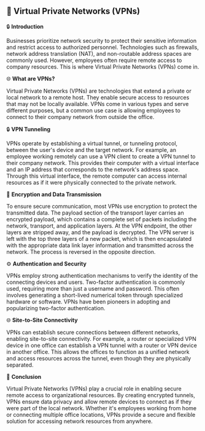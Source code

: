 ## :closed_lock_with_key: Virtual Private Networks (VPNs)

🔒 **Introduction**

Businesses prioritize network security to protect their sensitive information and restrict access to authorized personnel. Technologies such as firewalls, network address translation (NAT), and non-routable address spaces are commonly used. However, employees often require remote access to company resources. This is where Virtual Private Networks (VPNs) come in.

🌐 **What are VPNs?**

Virtual Private Networks (VPNs) are technologies that extend a private or local network to a remote host. They enable secure access to resources that may not be locally available. VPNs come in various types and serve different purposes, but a common use case is allowing employees to connect to their company network from outside the office.

🔒 **VPN Tunneling**

VPNs operate by establishing a virtual tunnel, or tunneling protocol, between the user's device and the target network. For example, an employee working remotely can use a VPN client to create a VPN tunnel to their company network. This provides their computer with a virtual interface and an IP address that corresponds to the network's address space. Through this virtual interface, the remote computer can access internal resources as if it were physically connected to the private network.

🔐 **Encryption and Data Transmission**

To ensure secure communication, most VPNs use encryption to protect the transmitted data. The payload section of the transport layer carries an encrypted payload, which contains a complete set of packets including the network, transport, and application layers. At the VPN endpoint, the other layers are stripped away, and the payload is decrypted. The VPN server is left with the top three layers of a new packet, which is then encapsulated with the appropriate data link layer information and transmitted across the network. The process is reversed in the opposite direction.

⚙️ **Authentication and Security**

VPNs employ strong authentication mechanisms to verify the identity of the connecting devices and users. Two-factor authentication is commonly used, requiring more than just a username and password. This often involves generating a short-lived numerical token through specialized hardware or software. VPNs have been pioneers in adopting and popularizing two-factor authentication.

🌐 **Site-to-Site Connectivity**

VPNs can establish secure connections between different networks, enabling site-to-site connectivity. For example, a router or specialized VPN device in one office can establish a VPN tunnel with a router or VPN device in another office. This allows the offices to function as a unified network and access resources across the tunnel, even though they are physically separated.

🔑 **Conclusion**

Virtual Private Networks (VPNs) play a crucial role in enabling secure remote access to organizational resources. By creating encrypted tunnels, VPNs ensure data privacy and allow remote devices to connect as if they were part of the local network. Whether it's employees working from home or connecting multiple office locations, VPNs provide a secure and flexible solution for accessing network resources from anywhere.